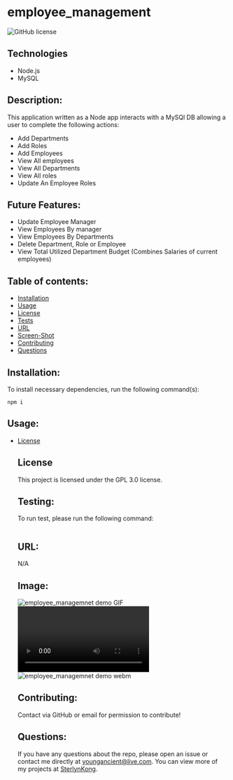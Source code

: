 # employee_management
  ![GitHub license](https://img.shields.io/badge/license-GPL_3.0-blue.svg)


  ## Technologies
  - Node.js
  - MySQL

  ## Description:
  This application written as a Node app interacts with a MySQl DB allowing a user to complete the following actions:
  - Add Departments
  - Add Roles
  - Add Employees
  - View All employees
  - View All Departments
  - View All roles
  - Update An Employee Roles
  
  ## Future Features:
  - Update Employee Manager
  - View Employees By manager
  - View Employees By Departments
  - Delete Department, Role or Employee
  - View Total Utilized Department Budget (Combines Salaries of current employees)



  ## Table of contents:
  * [Installation](#installation)
  * [Usage](#usage)
  * [License](#license)
  * [Tests](#testing)
  * [URL](#url)
  * [Screen-Shot](#image)
  * [Contributing](#contributing)
  * [Questions](#questions)



  ## Installation:
  To install necessary dependencies, run the following command(s):

  ```
  npm i
  ```


  ## Usage:
  
* [License](#license)



  ## License
  This project is licensed under the GPL 3.0 license.


  ## Testing:
  To run test, please run the following command:

  ```
  
  ```


  ## URL:
  N/A


  ## Image:
  ![employee_managemnet demo GIF](/demo/employee_management.gif "Employee Management App Demo (GIF)")
  ![employee_managemnet demo MP4](/demo/employee_management.mp4 "Employee Management App Demo (MP4)")
  ![employee_managemnet demo webm](/demo/employee_management.gif "Employee Management App Demo (webm)")


  ## Contributing:
  Contact via GitHub or email for permission to contribute!


  ## Questions:
  If you have any questions about the repo, please open an issue or contact me directly at youngancient@live.com. You can view more of my projects at [SterlynKong](https://github.com/SterlynKong).
